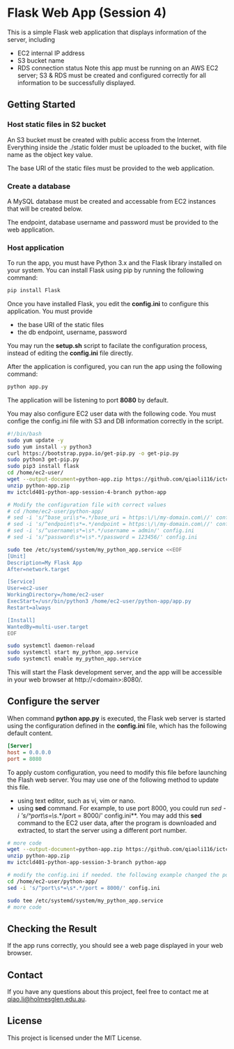 # Flask Web App (Session 4)
This is a simple Flask web application that displays information of the server, including
 - EC2 internal IP address
 - S3 bucket name
 - RDS connection status
Note this app must be running on an AWS EC2 server; S3 & RDS must be created and configured correctly for all information to be successfully displayed.

## Getting Started

### Host static files in S2 bucket
An S3 bucket must be created with public access from the Internet. Everything inside the ./static folder must be uploaded to the bucket, with file name as the object key value.

The base URI of the static files must be provided to the web application. 

### Create a database
A MySQL database must be created and accessable from EC2 instances that will be created below.

The endpoint, database username and password must be provided to the web application.

### Host application
To run the app, you must have Python 3.x and the Flask library installed on your system. You can install Flask using pip by running the following command:

```bash
pip install Flask
```

Once you have installed Flask, you edit the **config.ini** to configure this application. You must provide
 - the base URI of the static files
 - the db endpoint, username, password

You may run the **setup.sh** script to facilate the configuration process, instead of editing the **config.ini** file directly.

After the application is configured, you can run the app using the following command:

```bash
python app.py
```
The application will be listening to port **8080** by default.

You may also configure EC2 user data with the following code. You must confige the config.ini file with S3 and DB information correctly in the script.
```bash
#!/bin/bash
sudo yum update -y
sudo yum install -y python3
curl https://bootstrap.pypa.io/get-pip.py -o get-pip.py
sudo python3 get-pip.py
sudo pip3 install flask
cd /home/ec2-user/
wget --output-document=python-app.zip https://github.com/qiaoli116/ictcld401-python-app/archive/refs/heads/session-4-branch.zip
unzip python-app.zip
mv ictcld401-python-app-session-4-branch python-app

# Modify the configuration file with correct values
# cd /home/ec2-user/python-app/
# sed -i 's/^base_uri\s*=.*/base_uri = https:\/\/my-domain.com\//' config.ini
# sed -i 's/^endpoint\s*=.*/endpoint = https:\/\/my-domain.com\//' config.ini
# sed -i 's/^username\s*=\s*.*/username = admin/' config.ini
# sed -i 's/^password\s*=\s*.*/password = 123456/' config.ini

sudo tee /etc/systemd/system/my_python_app.service <<EOF
[Unit]
Description=My Flask App
After=network.target

[Service]
User=ec2-user
WorkingDirectory=/home/ec2-user
ExecStart=/usr/bin/python3 /home/ec2-user/python-app/app.py
Restart=always

[Install]
WantedBy=multi-user.target
EOF

sudo systemctl daemon-reload
sudo systemctl start my_python_app.service
sudo systemctl enable my_python_app.service
```

This will start the Flask development server, and the app will be accessible in your web browser at http://&lt;domain&gt;:8080/.

## Configure the server
When command **python app.py** is executed, the Flask web server is started using the configuration defined in the **config.ini** file, which has the following default content.
```ini
[Server]
host = 0.0.0.0
port = 8080
```
To apply custom configuration, you need to modify this file before launching the Flash web server. You may use one of the following method to update this file.
 - using text editor, such as vi, vim or nano.
 - using **sed** command. For example, to use port 8000, you could run **sed -i 's/^port\s*=\s*.*/port = 8000/' config.ini**. You may add this **sed** command to the EC2 user data, after the program is downloaded and extracted, to start the server using a different port number.

```bash
# more code
wget --output-document=python-app.zip https://github.com/qiaoli116/ictcld401-python-app/archive/refs/heads/session-3-branch.zip
unzip python-app.zip
mv ictcld401-python-app-session-3-branch python-app

# modify the config.ini if needed. the following example changed the port number to 8000
cd /home/ec2-user/python-app/
sed -i 's/^port\s*=\s*.*/port = 8000/' config.ini

sudo tee /etc/systemd/system/my_python_app.service
# more code
```

## Checking the Result
If the app runs correctly, you should see a web page displayed in your web browser.

## Contact
If you have any questions about this project, feel free to contact me at <qiao.li@holmesglen.edu.au>.

## License
This project is licensed under the MIT License.